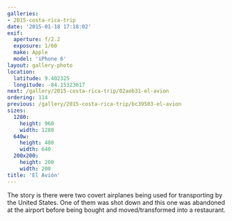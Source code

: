 ```yaml
---
galleries:
- 2015-costa-rica-trip
date: '2015-01-18 17:18:02'
exif:
  aperture: f/2.2
  exposure: 1/60
  make: Apple
  model: 'iPhone 6'
layout: gallery-photo
location:
  latitude: 9.402325
  longitude: -84.15323617
next: /gallery/2015-costa-rica-trip/02aeb31-el-avion
ordering: 114
previous: /gallery/2015-costa-rica-trip/bc39503-el-avion
sizes:
  1280:
    height: 960
    width: 1280
  640w:
    height: 480
    width: 640
  200x200:
    height: 200
    width: 200
title: 'El Avión'
---
```


The story is there were two covert airplanes being used for transporting by the United States. One of them was shot down and this one was abandoned at the airport before being bought and moved/transformed into a restaurant.
